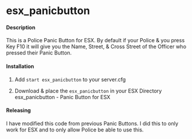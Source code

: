 # esx_panicbutton

#### Description
This is a Police Panic Button for ESX. By default if your Police & you press Key F10 it will give you the Name, Street, & Cross Street of the Officer who pressed their Panic Button.

#### Installation

1) Add `start esx_panicbutton` to your server.cfg

2) Download & place the `esx_panicbutton` in your ESX Directory
esx_panicbutton - Panic Button for ESX

#### Releasing
I have modified this code from previous Panic Buttons. I did this to only work for ESX and to only allow Police be able to use this.
